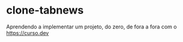 # clone-tabnews
Aprendendo a implementar um projeto, do zero, de fora a fora com o https://curso.dev
